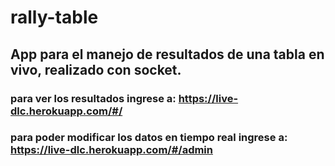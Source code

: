 # rally-table

## App para el manejo de resultados de una tabla en vivo, realizado con socket.

### para ver los resultados ingrese a:  https://live-dlc.herokuapp.com/#/

### para poder modificar los datos en tiempo real ingrese a: https://live-dlc.herokuapp.com/#/admin

